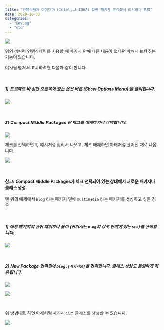 ```yaml
---
title: "인텔리제이 아이디어 (IntelliJ IDEA) 접힌 패키지 분리해서 표시하는 방법"
date: 2020-10-30
categories: 
  - "DevLog"
  - "etc"
---
```


![](./assets/img/wp-content/uploads/2020/10/스크린샷-2020-10-30-오후-5.35.43.png)

위의 예처럼 인텔리제이를 사용할 때 패키지 안에 다른 내용이 없다면 합쳐서 보여주는 기능이 있습니다.

이것을 펼쳐서 표시하려면 다음과 같이 합니다.

 

##### **1) 프로젝트 바 상단 오른쪽에 있는 옵션 버튼 (Show Options Menu) 을 클릭합니다.**

![](./assets/img/wp-content/uploads/2020/10/스크린샷-2020-10-30-오후-5.36.54.png)

 

##### **2) Compact Middle Packages 란 체크를 해제하거나 선택합니다.**

![](./assets/img/wp-content/uploads/2020/10/스크린샷-2020-10-30-오후-5.38.28.png)

체크를 선택하면 첫 예시처럼 접혀서 나오고, 체크 해제하면 아래처럼 풀어진 채로 나옵니다.

![](./assets/img/wp-content/uploads/2020/10/스크린샷-2020-10-30-오후-5.41.28.png)

 

#### **참고: Compact Middle Packages가 체크 선택되어 있는 상태에서 새로운 패키지나 클래스 생성**

맨 위의 예제에서 `blog` 라는 패키지 밑에 `multimedia` 라는 패키지를 생성하고 싶은 경우

 

##### **1) 해당 패키지의 상위 패키지나 폴더 (여기서는 `blog`의 상위 단계에 있는 `src`)를 선택합니다.**

![](./assets/img/wp-content/uploads/2020/10/스크린샷-2020-10-30-오후-5.43.34.png)

 

##### **2) New Package 입력란에 `blog.[패키지명]`을 입력합니다. 클래스 생성도 동일하게 적용됩니다.**

![](./assets/img/wp-content/uploads/2020/10/스크린샷-2020-10-30-오후-5.47.08.png)

![](./assets/img/wp-content/uploads/2020/10/-2020-10-30-오후-5.49.19-e1604047808538.png)

 

위 방법대로 하면 아래처럼 패키지 또는 클래스를 생성할 수 있습니다.

![](./assets/img/wp-content/uploads/2020/10/스크린샷-2020-10-30-오후-5.48.19.png)
